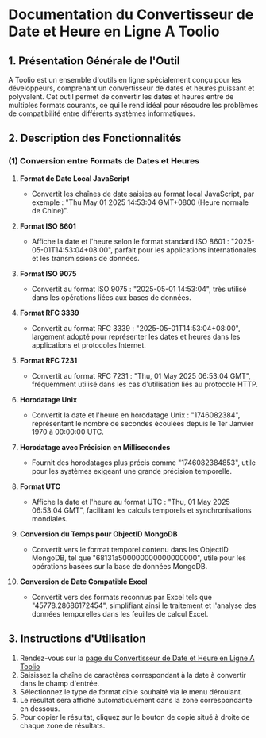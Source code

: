 # Documentation du Convertisseur de Date et Heure en Ligne A Toolio

## 1. Présentation Générale de l'Outil

A Toolio est un ensemble d'outils en ligne spécialement conçu pour les développeurs, comprenant un convertisseur de dates et heures puissant et polyvalent. Cet outil permet de convertir les dates et heures entre de multiples formats courants, ce qui le rend idéal pour résoudre les problèmes de compatibilité entre différents systèmes informatiques.

## 2. Description des Fonctionnalités

### (1) Conversion entre Formats de Dates et Heures

1. **Format de Date Local JavaScript**
   * Convertit les chaînes de date saisies au format local JavaScript, par exemple : "Thu May 01 2025 14:53:04 GMT+0800 (Heure normale de Chine)".

2. **Format ISO 8601**
   * Affiche la date et l'heure selon le format standard ISO 8601 : "2025-05-01T14:53:04+08:00", parfait pour les applications internationales et les transmissions de données.

3. **Format ISO 9075**
   * Convertit au format ISO 9075 : "2025-05-01 14:53:04", très utilisé dans les opérations liées aux bases de données.

4. **Format RFC 3339**
   * Convertit au format RFC 3339 : "2025-05-01T14:53:04+08:00", largement adopté pour représenter les dates et heures dans les applications et protocoles Internet.

5. **Format RFC 7231**
   * Convertit au format RFC 7231 : "Thu, 01 May 2025 06:53:04 GMT", fréquemment utilisé dans les cas d'utilisation liés au protocole HTTP.

6. **Horodatage Unix**
   * Convertit la date et l'heure en horodatage Unix : "1746082384", représentant le nombre de secondes écoulées depuis le 1er Janvier 1970 à 00:00:00 UTC.

7. **Horodatage avec Précision en Millisecondes**
   * Fournit des horodatages plus précis comme "1746082384853", utile pour les systèmes exigeant une grande précision temporelle.

8. **Format UTC**
   * Affiche la date et l'heure au format UTC : "Thu, 01 May 2025 06:53:04 GMT", facilitant les calculs temporels et synchronisations mondiales.

9. **Conversion du Temps pour ObjectID MongoDB**
   * Convertit vers le format temporel contenu dans les ObjectID MongoDB, tel que "68131a500000000000000000", utile pour les opérations basées sur la base de données MongoDB.

10. **Conversion de Date Compatible Excel**
    * Convertit vers des formats reconnus par Excel tels que "45778.28686172454", simplifiant ainsi le traitement et l'analyse des données temporelles dans les feuilles de calcul Excel.

## 3. Instructions d'Utilisation

1. Rendez-vous sur la [page du Convertisseur de Date et Heure en Ligne A Toolio](https://atoolio.com/date-converter)
2. Saisissez la chaîne de caractères correspondant à la date à convertir dans le champ d'entrée.
3. Sélectionnez le type de format cible souhaité via le menu déroulant.
4. Le résultat sera affiché automatiquement dans la zone correspondante en dessous.
5. Pour copier le résultat, cliquez sur le bouton de copie situé à droite de chaque zone de résultats.